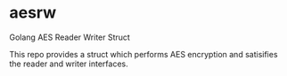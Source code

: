# aesrw
Golang AES Reader Writer Struct

This repo provides a struct which performs AES encryption and satisifies the reader and writer interfaces.
